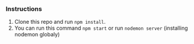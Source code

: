 ### Instructions

1. Clone this repo and run `npm install`.
2. You can run this command `npm start` or run `nodemon server` (installing nodemon globaly)